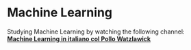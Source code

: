 # Machine Learning

Studying Machine Learning by watching the following channel:  
[**Machine Learning in italiano col Pollo Watzlawick**](https://www.youtube.com/watch?v=hSZH6saoLBY&list=PLa-sizbCyh93c0nSPAb8k5ZZeOq4SBIl9)


